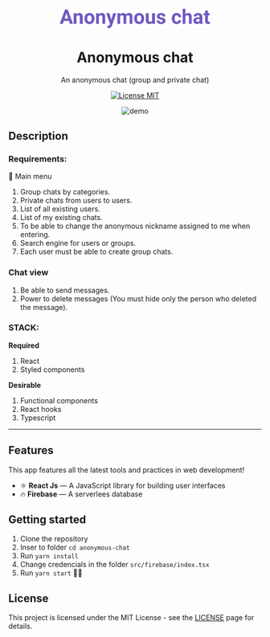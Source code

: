 <h1 align="center">
<br>
  <img src=".github/logo.svg" alt="AnonymousChat" width="300">
<br>
<br>
Anonymous chat
</h1>
<p align="center">An anonymous chat (group and private chat)</p>
  
<p align="center">
  <a href="https://opensource.org/licenses/MIT">
    <img src="https://img.shields.io/badge/License-MIT-blue.svg" alt="License MIT">
  </a>
</p>

[//]: # (Add your gifs/images here:)
<div align="center">
  <img src=".github/AnonymousChat.gif" alt="demo" height="425">
</div>


## Description

### Requirements:

🙌 Main menu

1. Group chats by categories.
2. Private chats from users to users.
3. List of all existing users.
4. List of my existing chats.
5. To be able to change the anonymous nickname assigned to me when entering.
6. Search engine for users or groups.
7. Each user must be able to create group chats.

### Chat view

1. Be able to send messages.
2. Power to delete messages (You must hide only the person who deleted the message).

### STACK:

**Required**

1. React
2. Styled components

**Desirable**

1. Functional components
2. React hooks
3. Typescript

<hr />

## Features
[//]: # (Add the features of your project here:)
This app features all the latest tools and practices in web development!

- ⚛️ **React Js** — A JavaScript library for building user interfaces
- 🔥 **Firebase** — A serverlees database

## Getting started

1. Clone the repository
2. Inser to folder `cd anonymous-chat`
3. Run `yarn install`
4. Change credencials in the folder `src/firebase/index.tsx`
5. Run `yarn start` 🚀🔥


## License

This project is licensed under the MIT License - see the [LICENSE](https://opensource.org/licenses/MIT) page for details.
